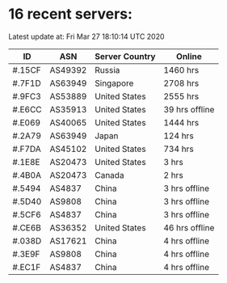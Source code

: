 # 16 recent servers:

Latest update at: Fri Mar 27 18:10:14 UTC 2020

| ID | ASN | Server Country | Online |
| -- | --- | -------------- | ------ |
| #.15CF | AS49392 | Russia | 1460 hrs |
| #.7F1D | AS63949 | Singapore | 2708 hrs |
| #.9FC3 | AS53889 | United States | 2555 hrs |
| #.E6CC | AS35913 | United States | 39 hrs offline |
| #.E069 | AS40065 | United States | 1444 hrs |
| #.2A79 | AS63949 | Japan | 124 hrs |
| #.F7DA | AS45102 | United States | 734 hrs |
| #.1E8E | AS20473 | United States | 3 hrs |
| #.4B0A | AS20473 | Canada | 2 hrs |
| #.5494 | AS4837 | China | 3 hrs offline |
| #.5D40 | AS9808 | China | 3 hrs offline |
| #.5CF6 | AS4837 | China | 3 hrs offline |
| #.CE6B | AS36352 | United States | 46 hrs offline |
| #.038D | AS17621 | China | 4 hrs offline |
| #.3E9F | AS9808 | China | 4 hrs offline |
| #.EC1F | AS4837 | China | 4 hrs offline |

